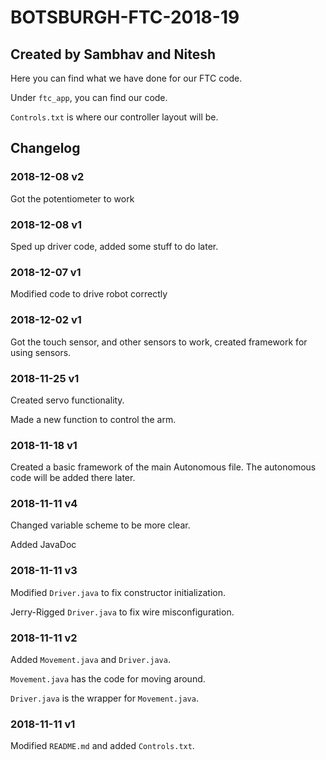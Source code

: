 # BOTSBURGH-FTC-2018-19

## Created by Sambhav and Nitesh

Here you can find what we have done for our FTC code.

Under `ftc_app`, you can find our code.

`Controls.txt` is where our controller layout will be.

## Changelog

### 2018-12-08 v2

Got the potentiometer to work

### 2018-12-08 v1

Sped up driver code, added some stuff to do later.

### 2018-12-07 v1

Modified code to drive robot correctly

### 2018-12-02 v1

Got the touch sensor, and other sensors to work, created framework for using sensors.

### 2018-11-25 v1

Created servo functionality.

Made a new function to control the arm.

### 2018-11-18 v1

Created a basic framework of the main Autonomous file. The autonomous code will be added there later.

### 2018-11-11 v4

Changed variable scheme to be more clear.

Added JavaDoc

### 2018-11-11 v3

Modified `Driver.java` to fix constructor initialization.

Jerry-Rigged `Driver.java` to fix wire misconfiguration.

### 2018-11-11 v2

Added `Movement.java` and `Driver.java`.

`Movement.java` has the code for moving around.

`Driver.java` is the wrapper for `Movement.java`.

### 2018-11-11 v1

Modified `README.md` and added `Controls.txt`.